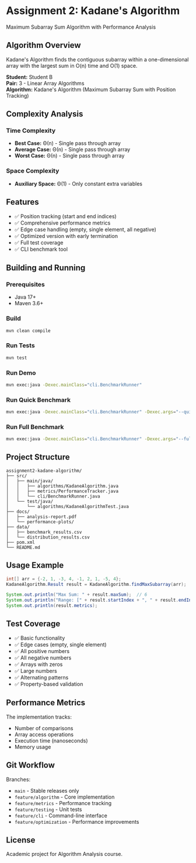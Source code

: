 # Assignment 2: Kadane's Algorithm

Maximum Subarray Sum Algorithm with Performance Analysis

## Algorithm Overview

Kadane's Algorithm finds the contiguous subarray within a one-dimensional array with the largest sum in O(n) time and O(1) space.

**Student:** Student B  
**Pair:** 3 - Linear Array Algorithms  
**Algorithm:** Kadane's Algorithm (Maximum Subarray Sum with Position Tracking)

## Complexity Analysis

### Time Complexity
- **Best Case:** Θ(n) - Single pass through array
- **Average Case:** Θ(n) - Single pass through array
- **Worst Case:** Θ(n) - Single pass through array

### Space Complexity
- **Auxiliary Space:** Θ(1) - Only constant extra variables

## Features

- ✅ Position tracking (start and end indices)
- ✅ Comprehensive performance metrics
- ✅ Edge case handling (empty, single element, all negative)
- ✅ Optimized version with early termination
- ✅ Full test coverage
- ✅ CLI benchmark tool

## Building and Running

### Prerequisites
- Java 17+
- Maven 3.6+

### Build
```bash
mvn clean compile
```

### Run Tests
```bash
mvn test
```

### Run Demo
```bash
mvn exec:java -Dexec.mainClass="cli.BenchmarkRunner"
```

### Run Quick Benchmark
```bash
mvn exec:java -Dexec.mainClass="cli.BenchmarkRunner" -Dexec.args="--quick"
```

### Run Full Benchmark
```bash
mvn exec:java -Dexec.mainClass="cli.BenchmarkRunner" -Dexec.args="--full"
```

## Project Structure

```
assignment2-kadane-algorithm/
├── src/
│   ├── main/java/
│   │   ├── algorithms/KadaneAlgorithm.java
│   │   ├── metrics/PerformanceTracker.java
│   │   └── cli/BenchmarkRunner.java
│   └── test/java/
│       └── algorithms/KadaneAlgorithmTest.java
├── docs/
│   ├── analysis-report.pdf
│   └── performance-plots/
├── data/
│   ├── benchmark_results.csv
│   └── distribution_results.csv
├── pom.xml
└── README.md
```

## Usage Example

```java
int[] arr = {-2, 1, -3, 4, -1, 2, 1, -5, 4};
KadaneAlgorithm.Result result = KadaneAlgorithm.findMaxSubarray(arr);

System.out.println("Max Sum: " + result.maxSum);  // 6
System.out.println("Range: [" + result.startIndex + ", " + result.endIndex + "]");  // [3, 6]
System.out.println(result.metrics);
```

## Test Coverage

- ✅ Basic functionality
- ✅ Edge cases (empty, single element)
- ✅ All positive numbers
- ✅ All negative numbers
- ✅ Arrays with zeros
- ✅ Large numbers
- ✅ Alternating patterns
- ✅ Property-based validation

## Performance Metrics

The implementation tracks:
- Number of comparisons
- Array access operations
- Execution time (nanoseconds)
- Memory usage

## Git Workflow

Branches:
- `main` - Stable releases only
- `feature/algorithm` - Core implementation
- `feature/metrics` - Performance tracking
- `feature/testing` - Unit tests
- `feature/cli` - Command-line interface
- `feature/optimization` - Performance improvements

## License

Academic project for Algorithm Analysis course.
